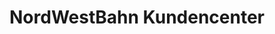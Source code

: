 ---
title: "NordWestBahn Kundencenter"
url: /cloppenburg/nordwestbahn-kundencenter/
shop: Tickets
---